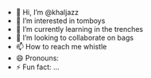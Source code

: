 - 👋 Hi, I’m @khaljazz
- 👀 I’m interested in tomboys
- 🌱 I’m currently learning in the trenches
- 💞️ I’m looking to collaborate on bags
- 📫 How to reach me whistle 
- 😄 Pronouns: 
- ⚡ Fun fact: ...

<!---
khaljazz/khaljazz is a ✨ special ✨ repository because its `README.md` (this file) appears on your GitHub profile.
You can click the Preview link to take a look at your changes.
--->

